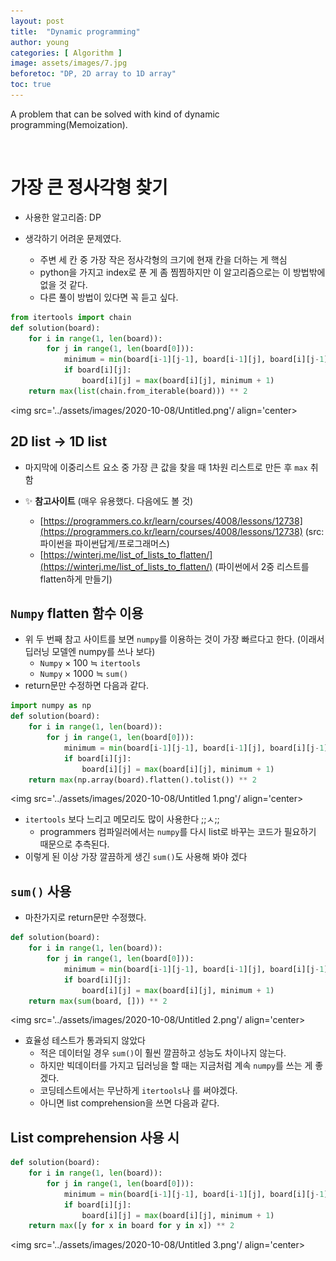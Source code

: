 ```yaml
---
layout: post
title:  "Dynamic programming"
author: young
categories: [ Algorithm ]
image: assets/images/7.jpg
beforetoc: "DP, 2D array to 1D array"
toc: true
---
```

A problem that can be solved with kind of dynamic programming(Memoization).

<br>

# 가장 큰 정사각형 찾기

- 사용한 알고리즘: DP

- 생각하기 어려운 문제였다.
    - 주변 세 칸 중 가장 작은 정사각형의 크기에 현재 칸을 더하는 게 핵심
    - python을 가지고 index로 푼 게 좀 찜찜하지만 이 알고리즘으로는 이 방법밖에 없을 것 같다.
    - 다른 풀이 방법이 있다면 꼭 듣고 싶다.

```python
from itertools import chain
def solution(board):
    for i in range(1, len(board)):
        for j in range(1, len(board[0])):
            minimum = min(board[i-1][j-1], board[i-1][j], board[i][j-1])
            if board[i][j]:
                board[i][j] = max(board[i][j], minimum + 1)
    return max(list(chain.from_iterable(board))) ** 2
```

<img src='../assets/images/2020-10-08/Untitled.png'/ align='center>

## 2D list → 1D list

- 마지막에 이중리스트 요소 중 가장 큰 값을 찾을 때
1차원 리스트로 만든 후 `max` 취함

- ✨ **참고사이트** (매우 유용했다. 다음에도 볼 것)
    - [https://programmers.co.kr/learn/courses/4008/lessons/12738](https://programmers.co.kr/learn/courses/4008/lessons/12738)
    (src: 파이썬을 파이썬답게/프로그래머스)
    - [https://winterj.me/list_of_lists_to_flatten/](https://winterj.me/list_of_lists_to_flatten/)
    (파이썬에서 2중 리스트를 flatten하게 만들기)

## `Numpy` flatten 함수 이용

- 위 두 번째 참고 사이트를 보면 `numpy`를 이용하는 것이 가장 빠르다고 한다. (이래서 딥러닝 모델엔 numpy를 쓰나 보다)
    - `Numpy` × 100   ≒ `itertools`
    - `Numpy` × 1000 ≒ `sum()`
- return문만 수정하면 다음과 같다.

```python
import numpy as np
def solution(board):
    for i in range(1, len(board)):
        for j in range(1, len(board[0])):
            minimum = min(board[i-1][j-1], board[i-1][j], board[i][j-1])
            if board[i][j]:
                board[i][j] = max(board[i][j], minimum + 1)
    return max(np.array(board).flatten().tolist()) ** 2
```

<img src='../assets/images/2020-10-08/Untitled 1.png'/ align='center>

- `itertools` 보다 느리고 메모리도 많이 사용한다 ;;ㅅ;;
    - programmers 컴파일러에서는 `numpy`를 다시 list로 바꾸는 코드가 필요하기 때문으로 추측된다.
- 이렇게 된 이상 가장 깔끔하게 생긴 `sum()`도 사용해 봐야 겠다

## `sum()` 사용

- 마찬가지로 return문만 수정했다.

```python
def solution(board):
    for i in range(1, len(board)):
        for j in range(1, len(board[0])):
            minimum = min(board[i-1][j-1], board[i-1][j], board[i][j-1])
            if board[i][j]:
                board[i][j] = max(board[i][j], minimum + 1)
    return max(sum(board, [])) ** 2
```

<img src='../assets/images/2020-10-08/Untitled 2.png'/ align='center>

- 효율성 테스트가 통과되지 않았다
    - 적은 데이터일 경우 `sum()`이 훨씬 깔끔하고 성능도 차이나지 않는다.
    - 하지만 빅데이터를 가지고 딥러닝을 할 때는 지금처럼 계속 `numpy`를 쓰는 게 좋겠다.
    - 코딩테스트에서는 무난하게 `itertools`나 를 써야겠다.
    - 아니면 list comprehension을 쓰면 다음과 같다.

## List comprehension 사용 시

```python
def solution(board):
    for i in range(1, len(board)):
        for j in range(1, len(board[0])):
            minimum = min(board[i-1][j-1], board[i-1][j], board[i][j-1])
            if board[i][j]:
                board[i][j] = max(board[i][j], minimum + 1)
    return max([y for x in board for y in x]) ** 2
```

<img src='../assets/images/2020-10-08/Untitled 3.png'/ align='center>
